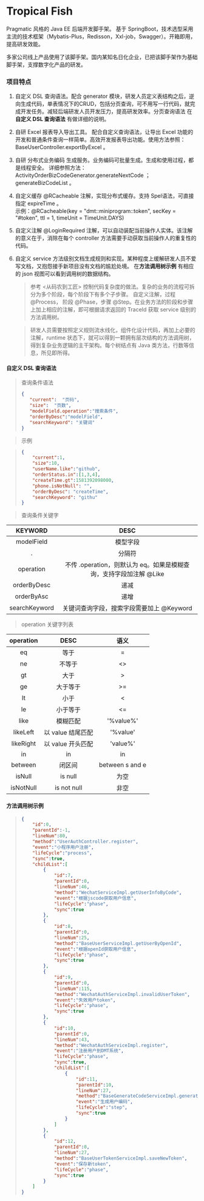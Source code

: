 # Tropical Fish

Pragmatic 风格的 Java EE 后端开发脚手架。 基于 SpringBoot，技术选型采用主流的技术框架（Mybatis-Plus，Redisson，Xxl-job，Swagger）。开箱即用，提高研发效能。

多家公司线上产品使用了该脚手架。国内某知名日化企业，已把该脚手架作为基础脚手架，支撑数字化产品的研发。

### 项目特点
1. 自定义 DSL 查询语法。配合 generator 模块，研发人员定义表结构之后，逆向生成代码，单表情况下的CRUD，包括分页查询，可不用写一行代码，就完成开发任务。减轻后端研发人员开发压力，提高研发效率。分页查询语法 在 **自定义 DSL 查询语法** 有做详细的说明。

2. 自研 Excel 报表导入导出工具。 配合自定义查询语法，让导出 Excel 功能的开发和普通条件查询一样简单。高效开发报表导出功能。使用方法参照：BaseUserController.exportByExcel 。

3. 自研 分布式业务编码 生成服务。业务编码可批量生成。生成和使用过程，都是线程安全。 详细参照方法：ActivityOrderBizCodeGenerator.generateNextCode ；generateBizCodeList 。

4. 自定义缓存 @RCacheable 注解，实现分布式缓存。支持 Spel语法，可直接指定 expireTime 。  
   示例：@RCacheable(key = "dmt::miniprogram::token", secKey = "#token", ttl = 1, timeUnit = TimeUnit.DAYS)  

5. 自定义注解 @LoginRequired 注解，可以自动装配当前操作人实体。该注解的意义在于，消除在每个 controller 方法需要手动获取当前操作人的重复性的代码。

6. 自定义 service 方法级别文档生成规则和实现。某种程度上缓解研发人员不爱写文档，又抱怨接手新项目没有文档的尴尬处境。 在**方法调用树示例** 有相应的 json 视图可以看到调用树的数据结构。

   > 参考 <从码农到工匠> 控制代码复杂度的做法。复杂的业务的流程可拆分为多个阶段，每个阶段下有多个子步骤。  自定义注解，过程 @Process， 阶段 @Phase，步骤 @Step。在业务方法的阶段和步骤上加上相应的注解，即可根据请求返回的 TraceId 获取 service 级别的方法调用树。  

    > 研发人员需要按照定义规则流水线化，组件化设计代码，再加上必要的注解，runtime 状态下，就可以得到一颗拥有层次结构的方法调用树，得到复杂业务逻辑的主干架构。每个树结点有 Java 类方法，行数等信息，所见即所得。  

#### 自定义 DSL 查询语法   

> 查询条件语法
> ```json
> {
>    "current":  "页码",
>    "size":  "页数",
>    "modelField.operation":"搜索条件",
>    "orderByDesc":"modelField",
>    "searchKeyword": "关键词"
> }
> ```

> 示例

> ```json
> {
>     "current":1,
>     "size":10,
>     "userName.like":"github",
>     "orderStatus.in":[1,3,4],
>     "createTime.gt":1581392098000,
>     "phone.isNotNull": "",
>     "orderByDesc": "createTime",
>     "searchKeyword": "githu"
> }
> ```

> 查询条件关键字

|    KEYWORD    |                             DESC                             |
| :-----------: | :----------------------------------------------------------: |
|  modelField   |                           模型字段                           |
|       .       |                            分隔符                            |
|   operation   | 不传 .operation，则默认为 eq。如果是模糊查询，支持字段加注解 @Like |
|  orderByDesc  |                             递减                             |
|  orderByAsc   |                             递增                             |
| searchKeyword |          关键词查询字段，搜索字段需要加上 @Keyword           |

>operation 关键字列表

| operation |       DESC        |      语义       |
| :-------: | :---------------: | :-------------: |
|    eq     |       等于        |        =        |
|    ne     |      不等于       |       <>        |
|    gt     |       大于        |        >        |
|    ge     |     大于等于      |       >=        |
|    lt     |       小于        |        <        |
|    le     |     小于等于      |       <=        |
|   like    |     模糊匹配      |    '%value%'    |
| likeLeft  | 以 value 结尾匹配 |    '%value'     |
| likeRight | 以 value 开头匹配 |    'value%'     |
|    in     |        in         |       in        |
|  between  |      闭区间       | between s and e |
|  isNull   |      is null      |      为空       |
| isNotNull |    is not null    |      非空       |



#### 方法调用树示例

> ```json
> {
>     "id":0,
>     "parentId":-1,
>     "lineNum":80,
>     "method":"UserAuthController.register",
>     "event":"小程序用户注册",
>     "lifeCycle":"process",
>     "sync":true,
>     "childList":[
>         {
>             "id":7,
>             "parentId":0,
>             "lineNum":46,
>             "method":"WechatServiceImpl.getUserInfoByCode",
>             "event":"根据jscode获取用户信息",
>             "lifeCycle":"phase",
>             "sync":true
>         },
>         {
>             "id":8,
>             "parentId":0,
>             "lineNum":25,
>             "method":"BaseUserServiceImpl.getUserByOpenId",
>             "event":"根据openId获取用户信息",
>             "lifeCycle":"phase",
>             "sync":true
>         },
>         {
>             "id":9,
>             "parentId":0,
>             "lineNum":115,
>             "method":"WechatAuthServiceImpl.invalidUserToken",
>             "event":"失效用户token",
>             "lifeCycle":"phase",
>             "sync":true
>         },
>         {
>             "id":10,
>             "parentId":0,
>             "lineNum":43,
>             "method":"WechatAuthServiceImpl.register",
>             "event":"注册用户到DMT系统",
>             "lifeCycle":"phase",
>             "sync":true,
>             "childList":[
>                 {
>                     "id":11,
>                     "parentId":10,
>                     "lineNum":27,
>                     "method":"BaseGenerateCodeServiceImpl.generateNextCode",
>                     "event":"生成用户编码",
>                     "lifeCycle":"step",
>                     "sync":true
>                 }
>             ]
>         },
>         {
>             "id":12,
>             "parentId":0,
>             "lineNum":27,
>             "method":"BaseUserTokenServiceImpl.saveNewToken",
>             "event":"保存新token",
>             "lifeCycle":"phase",
>             "sync":true
>         }
>     ]
> }
> ```
>
> 
>
> 
